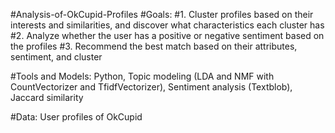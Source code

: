 #Analysis-of-OkCupid-Profiles
#Goals:
#1. Cluster profiles based on their interests and similarities, and discover what characteristics each cluster has
#2. Analyze whether the user has a positive or negative sentiment based on the profiles
#3. Recommend the best match based on their attributes, sentiment, and cluster

#Tools and Models: Python, Topic modeling (LDA and NMF with CountVectorizer and TfidfVectorizer), Sentiment analysis (Textblob), Jaccard similarity

#Data: User profiles of OkCupid
